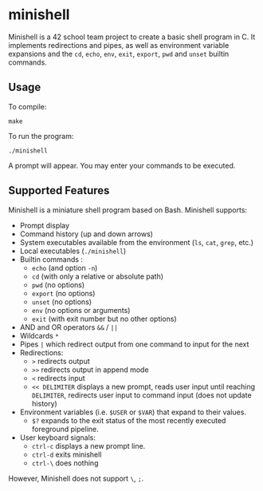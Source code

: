 # minishell



Minishell is a 42 school team project to create a basic shell program in C. It implements redirections and pipes, as well as environment variable expansions and the `cd`, `echo`, `env`, `exit`, `export`, `pwd` and `unset` builtin commands.


## Usage


To compile:

```shell
make
```

To run the program:

```shell
./minishell
```

A prompt will appear. You may enter your commands to be executed.


## Supported Features

Minishell is a miniature shell program based on Bash. Minishell supports:
* Prompt display
* Command history (up and down arrows)
* System executables available from the environment (`ls`, `cat`, `grep`, etc.)
* Local executables (`./minishell`)
* Builtin commands :
  * `echo` (and option `-n`)
  * `cd` (with only a relative or absolute path)
  * `pwd` (no options)
  * `export` (no options)
  * `unset` (no options)
  * `env` (no options or arguments)
  * `exit` (with exit number but no other options) 
 * AND and OR operators `&&` / `||`
 * Wildcards `*`
* Pipes `|` which redirect output from one command to input for the next
* Redirections:
  * `>` redirects output
  * `>>` redirects output in append mode
  * `<` redirects input
  * `<< DELIMITER` displays a new prompt, reads user input until reaching `DELIMITER`, redirects user input to command input (does not update history)
* Environment variables (i.e. `$USER` or `$VAR`) that expand to their values.
  * `$?` expands to the exit status of the most recently executed foreground pipeline.
* User keyboard signals:
  * `ctrl-c` displays a new prompt line.
  * `ctrl-d` exits minishell
  * `ctrl-\` does nothing

However, Minishell does not support `\`, `;`.
